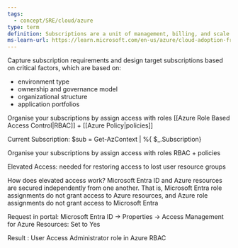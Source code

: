 ```yaml
---
tags:
  - concept/SRE/cloud/azure 
type: term
definition: Subscriptions are a unit of management, billing, and scale within Azure.
ms-learn-url: https://learn.microsoft.com/en-us/azure/cloud-adoption-framework/ready/landing-zone/design-area/resource-org-subscriptions
---
```

Capture subscription requirements and design target subscriptions based on critical factors, which are based on:
- environment type
- ownership and governance model
- organizational structure
- application portfolios

Organise your subscriptions by assign access with roles
[[Azure Role Based Access Control|RBAC]] + [[Azure Policy|policies]]



Current Subscription:
$sub = Get-AzContext | %{ $_.Subscription} 

Organise your subscriptions by assign access with roles
RBAC + policies


Elevated Access: needed for restoring access to lost user resource groups

How does elevated access work?
Microsoft Entra ID and Azure resources are secured independently from one another. 
That is, Microsoft Entra role assignments do not grant access to Azure resources, and Azure role assignments do not grant access to Microsoft Entra

Request in portal: Microsoft Entra ID -> Properties -> Access Management for Azure Resources: Set to Yes

Result :  User Access Administrator role in Azure RBAC